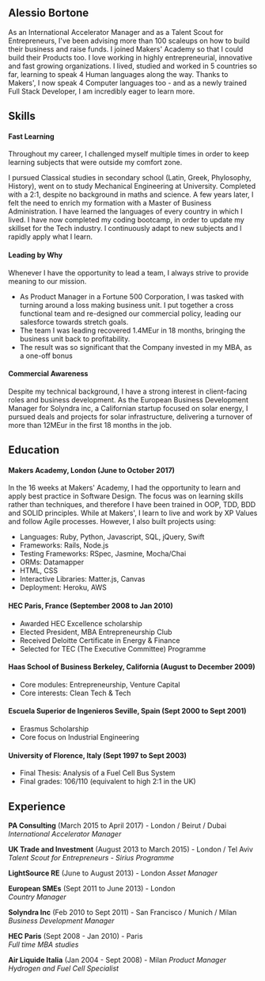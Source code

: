 ## Alessio Bortone

As an International Accelerator Manager and as a Talent Scout for Entrepreneurs, I've been advising more than 100 scaleups on how to build their business and raise funds. 
I joined Makers' Academy so that I could build their Products too. 
I love working in highly entrepreneurial, innovative and fast growing organizations. I lived, studied and worked in 5 countries so far, learning to speak 4 Human languages along the way. Thanks to Makers', I now speak 4 Computer languages too - and as a newly trained Full Stack Developer, I am incredibly eager to learn more. 

## Skills

#### Fast Learning 

Throughout my career, I challenged myself multiple times in order to keep learning subjects that were outside my comfort zone. 

I pursued Classical studies in secondary school (Latin, Greek, Phylosophy, History), went on to study Mechanical Engineering at University. Completed with a 2:1, despite no background in maths and science. A few years later, I felt the need to enrich my formation with a Master of Business Administration. I have learned the languages of every country in which I lived. I have now completed my coding bootcamp, in order to update my skillset for the Tech industry. I continuously adapt to new subjects and I rapidly apply what I learn. 


#### Leading by Why 

Whenever I have the opportunity to lead a team, I always strive to provide meaning to our mission. 

- As Product Manager in a Fortune 500 Corporation, I was tasked with turning around a loss making business unit. I put together a cross functional team and re-designed our commercial policy, leading our salesforce towards stretch goals. 
- The team I was leading recovered 1.4MEur in 18 months, bringing the business unit back to profitability.
- The result was so significant that the Company invested in my MBA, as a one-off bonus

#### Commercial Awareness

Despite my technical background, I have a strong interest in client-facing roles and business development. As the European Business Development Manager for Solyndra inc, a Californian startup focused on solar energy, I pursued deals and projects for solar infrastructure, delivering a turnover of more than 12MEur in the first 18 months in the job. 




## Education

#### Makers Academy, London (June to October 2017)

In the 16 weeks at Makers' Academy, I had the opportunity to learn and apply best practice in Software Design. The focus was on learning skills rather than techniques, and therefore I have been trained in OOP, TDD, BDD and SOLID principles. 
While at Makers', I learn to live and work by XP Values and follow Agile processes. However, I also built projects using:

- Languages: Ruby, Python, Javascript, SQL, jQuery, Swift 
- Frameworks: Rails, Node.js 
- Testing Frameworks: RSpec, Jasmine, Mocha/Chai
- ORMs: Datamapper 
- HTML, CSS
- Interactive Libraries: Matter.js, Canvas
- Deployment: Heroku, AWS

#### HEC Paris, France (September 2008 to Jan 2010)

- Awarded HEC Excellence scholarship
- Elected President, MBA Entrepreneurship Club
- Received Deloitte Certificate in Energy & Finance
- Selected for TEC (The Executive Committee) Programme

#### Haas School of Business Berkeley, California (August to December 2009)

- Core modules: Entrepreneurship, Venture Capital
- Core interests: Clean Tech & Tech

#### Escuela Superior de Ingenieros Seville, Spain (Sept 2000 to Sept 2001)

- Erasmus Scholarship
- Core focus on Industrial Engineering

#### University of Florence, Italy (Sept 1997 to Sept 2003)

- Final Thesis: Analysis of a Fuel Cell Bus System
- Final grades: 106/110 (equivalent to high 2:1 in the UK)


## Experience

**PA Consulting**  (March 2015 to April 2017) - London / Beirut / Dubai  
*International Accelerator Manager*  

**UK Trade and Investment**  (August 2013 to March 2015) - London / Tel Aviv   
*Talent Scout for Entrepreneurs - Sirius Programme*  

**LightSource RE**  (June to August 2013) - London
*Asset Manager* 

**European SMEs**  (Sept 2011 to June 2013) - London  
*Country Manager* 

**Solyndra Inc** (Feb 2010 to Sept 2011) - San Francisco / Munich / Milan 
*Business Development Manager*

**HEC Paris** (Sept 2008 - Jan 2010) - Paris  
*Full time MBA studies*

**Air Liquide Italia** (Jan 2004 - Sept 2008) - Milan
*Product Manager*
*Hydrogen and Fuel Cell Specialist*
